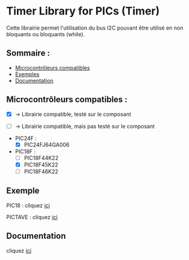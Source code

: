 # Timer Library for PICs (Timer)

Cette librairie permet l'utilisation du bus I2C pouvant être utilisé en non bloquants ou
bloquants (while).


## Sommaire :
- [Microcontrôleurs compatibles](#microcontrôleurs-compatibles-) 
- [Exemples](#exemple)
- [Documentation](#Documentation)

## Microcontrôleurs compatibles :
- [x] -> Librairie compatible, testé sur le composant
- [ ] -> Librairie compatible, mais pas testé sur le composant


- PIC24F :
	- [x] PIC24FJ64GA006
- PIC18F :
	- [ ] PIC18F44K22
	- [x] PIC18F45K22
	- [ ] PIC18F46K22

## Exemple

PIC18   : cliquez [ici](/I2C/exemple/PIC18/exemple_I2C_Master.X)

PICTAVE : cliquez [ici](/I2C/exemple/PICTAVE/exemple_12C_Master.X)

## Documentation

cliquez [ici](/I2C/documentation/Documentation-I2C-librairie_v1.0.pdf)

